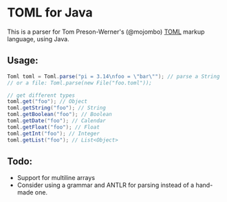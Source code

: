 TOML for Java
===
This is a parser for Tom Preson-Werner's (@mojombo) [TOML](https://raw.github.com/mojombo/toml/) markup language, using Java.

Usage:
----
```java
Toml toml = Toml.parse("pi = 3.14\nfoo = \"bar\""); // parse a String
// or a file: Toml.parse(new File("foo.toml"));

// get different types
toml.get("foo"); // Object
toml.getString("foo"); // String
toml.getBoolean("foo"); // Boolean
toml.getDate("foo"); // Calendar
toml.getFloat("foo"); // Float
toml.getInt("foo"); // Integer
toml.getList("foo"); // List<Object>
```

Todo:
-----

* Support for multiline arrays
* Consider using a grammar and ANTLR for parsing instead of a hand-made one.